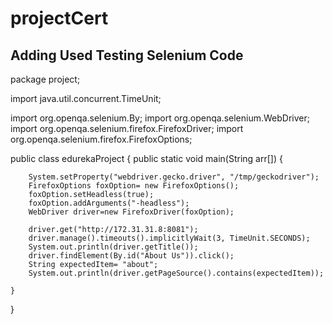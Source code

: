 # projectCert

Adding Used Testing Selenium Code
-----------------------------------------------------------------------------------------------------------------

package project;

import java.util.concurrent.TimeUnit;

import org.openqa.selenium.By;
import org.openqa.selenium.WebDriver;
import org.openqa.selenium.firefox.FirefoxDriver;
import org.openqa.selenium.firefox.FirefoxOptions;

public class edurekaProject {
	public static void main(String arr[]) {
		
		System.setProperty("webdriver.gecko.driver", "/tmp/geckodriver");
		FirefoxOptions foxOption= new FirefoxOptions();
		foxOption.setHeadless(true);
		foxOption.addArguments("-headless");
		WebDriver driver=new FirefoxDriver(foxOption);
		
		driver.get("http://172.31.31.8:8081");
		driver.manage().timeouts().implicitlyWait(3, TimeUnit.SECONDS);
		System.out.println(driver.getTitle());
		driver.findElement(By.id("About Us")).click();
        String expectedItem= "about";
        System.out.println(driver.getPageSource().contains(expectedItem));       
		
	}
}
